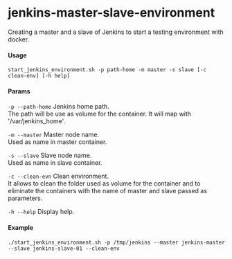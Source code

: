 # jenkins-master-slave-environment
Creating a master and a slave of Jenkins to start a testing environment with docker.   
#### Usage  
`start_jenkins_environment.sh -p path-home -m master -s slave [-c clean-env] [-h help]`

#### Params
  `-p --path-home`   Jenkins home path.  
	The path will be use as volume for the container. It will map with '/var/jenkins_home'.
  
  `-m --master`      Master node name.  
	Used as name in master container.  
	
  `-s --slave`       Slave node name.  
	Used as name in slave container.  
	
  `-c --clean-evn`   Clean environment.  
	It allows to clean the folder used as volume for the container and to eliminate the containers with the name of master and slave passed as parameters.  
	  
  `-h --help`        Display help.  


#### Example

`./start_jenkins_environment.sh -p /tmp/jenkins --master jenkins-master --slave jenkins-slave-01 --clean-env`




